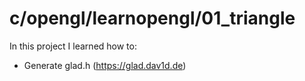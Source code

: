 # c/opengl/learnopengl/01_triangle

In this project I learned how to:
- Generate glad.h (https://glad.dav1d.de)